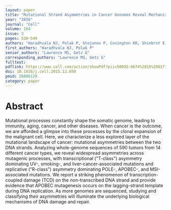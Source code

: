 ```yaml
---
layout: paper
title: "Mutational Strand Asymmetries in Cancer Genomes Reveal Mechanisms of DNA Damage and Repair"
year: "2016"
journal: "Cell"
volume: 164
issue: 3
pages: 538-549
authors: "Haradhvala NJ, Polak P, Stojanov P, Covington KR, Shinbrot E, Hess JM, Rheinbay E, Kim J, Maruvka YE, Braunstein LZ, Kamburov A, Hanawalt PC, Wheeler DA, Koren A, Lawrence MS, Getz G"
first_authors: "Haradhvala NJ, Polak P"
senior_authors: "Lawrence MS, Getz G"
corresponding_authors: "Lawrence MS, Getz G"
fulltext:
pdflink: https://www.cell.com/action/showPdf?pii=S0092-8674%2815%2901714-6
doi: 10.1016/j.cell.2015.12.050
pmid: 26806129
category: paper
---
```


# Abstract

Mutational processes constantly shape the somatic genome, leading to immunity, aging, cancer, and other diseases. When cancer is the outcome, we are afforded a glimpse into these processes by the clonal expansion of the malignant cell. Here, we characterize a less explored layer of the mutational landscape of cancer: mutational asymmetries between the two DNA strands. Analyzing whole-genome sequences of 590 tumors from 14 different cancer types, we reveal widespread asymmetries across mutagenic processes, with transcriptional ("T-class") asymmetry dominating UV-, smoking-, and liver-cancer-associated mutations and replicative ("R-class") asymmetry dominating POLE-, APOBEC-, and MSI-associated mutations. We report a striking phenomenon of transcription-coupled damage (TCD) on the non-transcribed DNA strand and provide evidence that APOBEC mutagenesis occurs on the lagging-strand template during DNA replication. As more genomes are sequenced, studying and classifying their asymmetries will illuminate the underlying biological mechanisms of DNA damage and repair.

